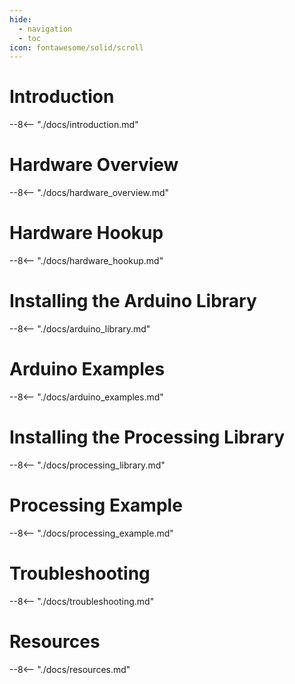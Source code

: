 ```yaml
---
hide:
  - navigation
  - toc
icon: fontawesome/solid/scroll
---
```


# Introduction
--8<-- "./docs/introduction.md"

# Hardware Overview
--8<-- "./docs/hardware_overview.md"

# Hardware Hookup
--8<-- "./docs/hardware_hookup.md"

# Installing the Arduino Library
--8<-- "./docs/arduino_library.md"

# Arduino Examples
--8<-- "./docs/arduino_examples.md"

# Installing the Processing Library
--8<-- "./docs/processing_library.md"

# Processing Example
--8<-- "./docs/processing_example.md"

# Troubleshooting
--8<-- "./docs/troubleshooting.md"

# Resources
--8<-- "./docs/resources.md"
